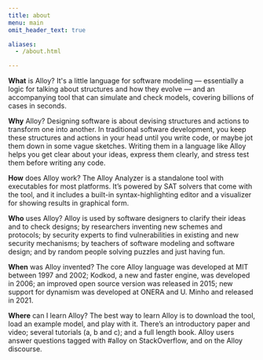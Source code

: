 ```yaml
---
title: about
menu: main
omit_header_text: true

aliases:
  - /about.html

---
```


**What** is Alloy?
It's a little language for software modeling — essentially a logic for talking about structures and how they evolve  — and an accompanying tool that can simulate and check models, covering billions of cases in seconds.

**Why** Alloy?
Designing software is about devising structures and actions to transform one into another. In traditional software development, you keep these structures and actions in your head until you write code, or maybe jot them down in some vague sketches. Writing them in a language like Alloy helps you get clear about your ideas, express them clearly, and stress test them before writing any code.

**How** does Alloy work?
The Alloy Analyzer is a standalone tool with executables for most platforms. It’s powered by SAT solvers that come with the tool, and it includes a built-in syntax-highlighting editor and a visualizer for showing results in graphical form.

**Who** uses Alloy?
Alloy is used by software designers to clarify their ideas and to check designs; by researchers inventing new schemes and protocols; by security experts to find vulnerabilities in existing and new security mechanisms; by teachers of software modeling and software design; and by random people solving puzzles and just having fun.

**When**  was Alloy invented?
The core Alloy language was developed at MIT between 1997 and 2002; Kodkod, a new and faster engine, was developed in 2006; an improved open source version was released in 2015; new support for dynamism was developed at ONERA and U. Minho and released in 2021. 

**Where**  can I learn Alloy? The best way to learn Alloy is to download the tool, load an example model, and play with it. There’s an introductory paper and video; several tutorials (a, b and c); and a full length book. Alloy users answer questions tagged with #alloy on StackOverflow, and on the Alloy discourse.
